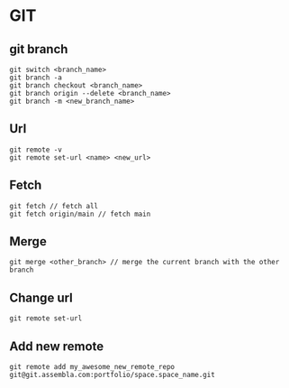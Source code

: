 # GIT

## git branch

```javascript:
git switch <branch_name>
git branch -a
git branch checkout <branch_name>
git branch origin --delete <branch_name>
git branch -m <new_branch_name>
```

## Url
```javascript:
git remote -v
git remote set-url <name> <new_url>
```

## Fetch
```javascript:
git fetch // fetch all
git fetch origin/main // fetch main
```

## Merge
```javascript:
git merge <other_branch> // merge the current branch with the other branch
```

## Change url
```
git remote set-url 

```

## Add new remote
```
git remote add my_awesome_new_remote_repo git@git.assembla.com:portfolio/space.space_name.git
```
